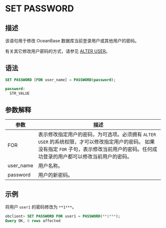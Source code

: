 # SET PASSWORD

## 描述

该语句用于修改 OceanBase 数据库当前登录用户或其他用户的密码。

有关其它修改用户密码的方式，请参见 [ALTER USER](../1.DDL-1/12.alter-user-1.md)。

## 语法

```sql
SET PASSWORD [FOR user_name] = PASSWORD(password);

password:
  STR_VALUE
```

## 参数解释

|    参数     |                                                            描述                                                             |
|-----------|---------------------------------------------------------------------------------------------------------------------------|
| FOR       | 表示修改指定用户的密码，为可选项。必须拥有 `ALTER USER` 的系统权限，才可以修改指定用户的密码。 如果没有指定 `FOR` 子句，表示修改当前用户的密码。任何成功登录的用户都可以修改当前用户的密码。 |
| user_name | 用户名称。                                                                                                                     |
| password  | 用户的新密码。                                                                                                                   |

## 示例

将用户 `user1` 的密码修改为 `**1***`。

```sql
obclient> SET PASSWORD FOR user1 = PASSWORD(**1***);
Query OK, 0 rows affected
```
